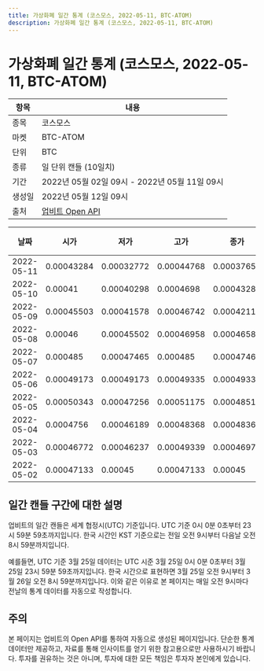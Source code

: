 ```yaml
---
title: 가상화폐 일간 통계 (코스모스, 2022-05-11, BTC-ATOM)
description: 가상화폐 일간 통계 (코스모스, 2022-05-11, BTC-ATOM)
---
```



가상화폐 일간 통계 (코스모스, 2022-05-11, BTC-ATOM)
===

|항목|내용|
|--|--|
|종목|코스모스|
|마켓|BTC-ATOM|
|단위|BTC|
|종류|일 단위 캔들 (10일치)|
|기간|2022년 05월 02일 09시 - 2022년 05월 11일 09시|
|생성일|2022년 05월 12일 09시|
|출처|[업비트 Open API](https://docs.upbit.com)|


|날짜|시가|저가|고가|종가|비고|
|--|--|--|--|--|--|
|2022-05-11|0.00043284|0.00032772|0.00044768|0.00037658|    |
|2022-05-10|0.00041|0.00040298|0.0004698|0.00043284|    |
|2022-05-09|0.00045503|0.00041578|0.00046742|0.00042113|    |
|2022-05-08|0.00046|0.00045502|0.00046958|0.00046589|    |
|2022-05-07|0.000485|0.00047465|0.000485|0.00047465|    |
|2022-05-06|0.00049173|0.00049173|0.00049335|0.00049335|    |
|2022-05-05|0.00050343|0.00047256|0.00051175|0.00048517|    |
|2022-05-04|0.0004756|0.00046189|0.00048368|0.00048368|    |
|2022-05-03|0.00046772|0.00046237|0.00049339|0.00046975|    |
|2022-05-02|0.00047133|0.00045|0.00047133|0.00045|    |


일간 캔들 구간에 대한 설명
---


업비트의 일간 캔들은 세계 협정시(UTC) 기준입니다. 
UTC 기준 0시 0분 0초부터 23시 59분 59초까지입니다. 
한국 시간인 KST 기준으로는 전일 오전 9시부터 다음날 오전 8시 59분까지입니다. 


예를들면, UTC 기준 3월 25일 데이터는 UTC 시준 3월 25일 0시 0분 0초부터 3월 25일 23시 59분 59초까지입니다. 
한국 시간으로 표현하면 3월 25일 오전 9시부터 3월 26일 오전 8시 59분까지입니다. 
이와 같은 이유로 본 페이지는 매일 오전 9시마다 전날의 통계 데이터를 자동으로 작성합니다. 


주의
---


본 페이지는 업비트의 Open API를 통하여 자동으로 생성된 페이지입니다. 
단순한 통계 데이터만 제공하고, 자료를 통해 인사이트를 얻기 위한 참고용으로만 사용하시기 바랍니다. 
투자를 권유하는 것은 아니며, 투자에 대한 모든 책임은 투자자 본인에게 있습니다. 
